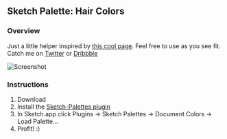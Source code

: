 ## Sketch Palette: Hair Colors

### Overview
Just a little helper inspired by [this cool page](http://www.collectedwebs.com/art/colors/hair/). Feel free to use as you see fit.
Catch me on [Twitter](http://twitter.com/saschamt) or [Dribbble](http://dribbble.com/saschamt)

![Screenshot](https://www.evernote.com/l/ASt13RNmThBKhZ7qaJ7wb9USjt-ENGn9hksB/image.jpg)

### Instructions
1. Download 
2. Install the [Sketch-Palettes plugin](https://github.com/andrewfiorillo/sketch-palettes)
3. In Sketch.app click Plugins -> Sketch Palettes -> Document Colors -> Load Palette…
4. Profit! :)
